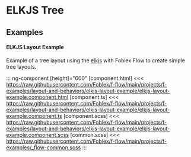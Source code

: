 ﻿# ELKJS Tree

## Examples

#### ELKJS Layout Example

Example of a tree layout using the [elkjs](https://github.com/kieler/elkjs) with Foblex Flow to create simple tree layouts. 

::: ng-component <elkjs-layout-example></elkjs-layout-example> [height]="600"
[component.html] <<< https://raw.githubusercontent.com/Foblex/f-flow/main/projects/f-examples/layout-and-behaviors/elkjs-layout-example/elkjs-layout-example.component.html
[component.ts] <<< https://raw.githubusercontent.com/Foblex/f-flow/main/projects/f-examples/layout-and-behaviors/elkjs-layout-example/elkjs-layout-example.component.ts
[component.scss] <<< https://raw.githubusercontent.com/Foblex/f-flow/main/projects/f-examples/layout-and-behaviors/elkjs-layout-example/elkjs-layout-example.component.scss
[common.scss] <<< https://raw.githubusercontent.com/Foblex/f-flow/main/projects/f-examples/_flow-common.scss
:::

